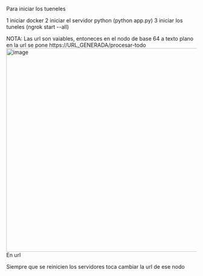 Para iniciar los tueneles

1 iniciar docker
2 iniciar el servidor python (python app.py)
3 iniciar los tuneles (ngrok start --all)

NOTA: Las url son vaiables, entoneces en el nodo de base 64 a texto plano en la url se pone 
https://URL_GENERADA/procesar-todo <img width="546" height="538" alt="image" src="https://github.com/user-attachments/assets/6de88c24-3c85-403e-8b21-5f50acb86bc2" /> En url

Siempre que se reinicien los servidores toca cambiar la url de ese nodo

